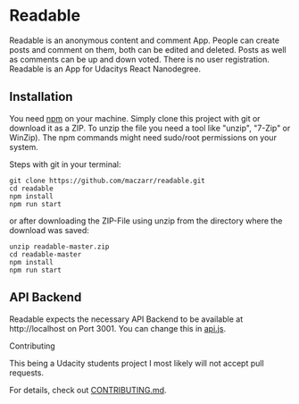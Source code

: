 # Readable
Readable is an anonymous content and comment App. People can create posts and comment on them, both can be edited and deleted. Posts as well as comments can be up and down voted. There is no user registration. Readable is an App for Udacitys React Nanodegree.

## Installation
You need [npm](https://nodejs.org/) on your machine. Simply clone this project with git or download it as a ZIP. To unzip the file you need a tool like "unzip", "7-Zip" or WinZip). The npm commands might need sudo/root permissions on your system.

Steps with git in your terminal:
```
git clone https://github.com/maczarr/readable.git
cd readable
npm install
npm run start
```

or after downloading the ZIP-File using unzip from the directory where the download was saved:
```
unzip readable-master.zip
cd readable-master
npm install
npm run start
```

## API Backend

Readable expects the necessary API Backend to be available at http://localhost on Port 3001. You can change this in [api.js](src/utils/api.js).

Contributing

This being a Udacity students project I most likely will not accept pull requests.

For details, check out [CONTRIBUTING.md](CONTRIBUTING.md).